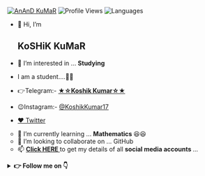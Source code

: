 [![AnAnD KuMaR](https://telegra.ph/file/4c3f4c1b8371f0e6d5d88.jpg)](https://telegra.ph/My-InFO-07-31)
![Profile Views](https://hits.seeyoufarm.com/api/count/incr/badge.svg?url=https://github.com/KoshikKumar17/&title=Profile%20Views)
![Languages](https://github-readme-stats.vercel.app/api/top-langs/?username=KoshikKumar17&show_icons=true&bg_color=30,e96443,904e95&title_color=fff&text_color=fff)
- 👋 Hi, I’m <h2> KoSHiK KuMaR </h2>

- 👀 I’m interested in ... <b> Studying </b>

- I am a student....👨‍🎓

- 👉Telegram:- <a href=https://telegram.dog/KoshikKumar17> <b> ★☆Koshik Kumar☆★ </b> </a>

- 😉Instagram:- <a href=https://instagram.com/KoshikKumar17> @KoshikKumar17 </a>

- [♥️ Twitter](https://twitter.com/KoshikKumar20)

<ul type="circle">
<li>🌱 I’m currently learning ... <b> Mathematics </b> 😆😆</li>
<li>💞️ I’m looking to collaborate on ... GitHub</li>
<li>📫 <b> <A href=https://telegra.ph/My-InFO-07-31> Click HERE </a> </b> to get my details of all <b> social media accounts </b> ...</li>
</ul>


<details>
    <summary><b> 👉 Follow me on 👇</b></summary>

<a href="https://telegram.me/KoshikKumar17"><img alt="Telegram" src="https://img.shields.io/badge/@KoshikKumar17-2CA5E0?style=for-the-badge&logo=telegram&logoColor=white"/></a>

<a href="https://facebook.com/koshikkumar17"><img alt="Facebook" src="https://img.shields.io/badge/@KoshikKumar17-2CA5E0?style=for-the-badge&logo=facebook&logoColor=white"/></a>

<a href="https://instagram.com/KoshikKumar17"><img alt="Instagram" src="https://img.shields.io/badge/@KoshikKumar17-2CA5E0?style=for-the-badge&logo=instagram&logoColor=white"/></a>

<a href="https://twitter.com/KoshikKumar20"><img alt="Twitter" src="https://img.shields.io/badge/@KoshikKumar20-2CA5E0?style=for-the-badge&logo=twitter&logoColor=white"/></a>
</details>

